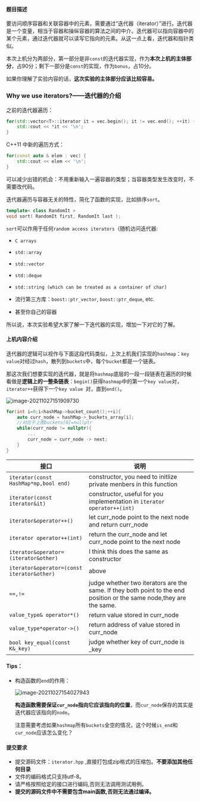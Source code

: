 
#### 题目描述

要访问顺序容器和关联容器中的元素，需要通过“迭代器（iterator）”进行。迭代器是一个变量，相当于容器和操纵容器的算法之间的中介。迭代器可以指向容器中的某个元素，通过迭代器就可以读写它指向的元素。从这一点上看，迭代器和指针类似。
​

本次上机分为两部分，第一部分是非`const`的迭代器实现，作为**本次上机的主体部分**，占90分；剩下一部分是`const`的实现，作为`bonus`，占10分。



如果你理解了实验内容的话，**这次实验的主体部分应该比较容易。**



###  Why we use iterators?——迭代器的介绍

之前的迭代器遍历：

```C++
for(std::vector<T>::iterator it = vec.begin(); it != vec.end(); ++it) {
    std::cout << *it << '\n';
}
```

C++11 中新的遍历方式：

```c++
for(const auto & elem : vec) {
    std::cout << elem << '\n';
}
```

可以减少出错的机会：不用重新输入一遍容器的类型；当容器类型发生改变时，不需要改代码。

迭代器遍历与容器无关的特性，简化了函数的实现，比如排序`sort`。

```C++
template< class RandomIt >
void sort( RandomIt first, RandomIt last );
```
`sort`可以作用于任何`random access iterators`（随机访问迭代器:

* `C arrays`

* `std::array`

* `std::vector`

* `std::deque`

* `std::string (which can be treated as a container of char)`

* 流行第三方库：`boost::ptr_vector`, `boost::ptr_deque`, etc.

* 甚至你自己的容器

所以说，本次实验希望大家了解一下迭代器的实现，增加一下对它的了解。




#### 上机内容介绍

迭代器的逻辑可以视作与下面这段代码类似，上次上机我们实现的`hashmap`：`key value`对经过`hash`，散列到`buckets`中，每个`bucket`都是一个链表。

那这次我们想要实现的迭代器，就是将`hashmap`底层的一段一段链表在遍历的时候看做是**逻辑上的一整条链表**：`begin()`获得`hashmap`中的第一个`key value`对，`iterator++`获得下一个`key value `对，直到`end()`。

![image-20211027151909730](https://typora-1306385380.cos.ap-nanjing.myqcloud.com/img/image-20211027151909730.png)

```c++
for(int i=0;i<hashMap->bucket_count();++i){
    auto curr_node = hashMap->_buckets_array[i];
    //对应于上图buckets[0]=nullptr
    while(curr_node != nullptr){
        ...
        curr_node = curr_node -> next;
    }
}

```


|接口|说明|
|-|-|
|`iterator(const HashMap*mp,bool end)`|constructor, you need to initlize private menbers in this function|
|`iterator(const iterator&it)`|constructor, useful for you implementation in `iterator operator++(int)`|
|`iterator&operator++()`|let curr_node point to the next node and return curr_node|
|`iterator operator++(int)`|return the curr_node and let curr_node point to the next node|
|`iterator&operator=(iterator&other)`|I think this does the same as constructor|
|`iterator&operator=(const iterator&other)`|above|
|`==,!=`|judge whether two iterators are the same. If they both point to the end position or the same node,they are the same.|
|`value_type& operator*()`|return value stored in curr_node|
|`value_type*operator->()`|return address of value stored in curr_node|
|`bool key_equal(const K&_key)`|judge whether key of curr_node is _key|

#### Tips：

- 构造函数的`end`的作用：

  ![image-20211027154027943](https://typora-1306385380.cos.ap-nanjing.myqcloud.com/img/image-20211027154027943.png)

  **构造函数需要保证`cur_node`指向它应该指向的位置**，而`cur_node`保存的其实是迭代器应该指向的`node`。

  注意需要考虑如果`hashmap`所有`buckets`全空的情况，这个时候`is_end`和`cur_node`应该怎么变化？

  





#### 提交要求

- 提交源码文件：`iterator.hpp` ,直接打包成zip格式的压缩包。**不要添加其他任何目录**
- 文件的编码格式只支持utf-8。
- 请严格按照给定的接口进行编码,否则无法调用测试用例。
- **提交的源码文件中不需要包含main函数,否则无法通过编译。**



